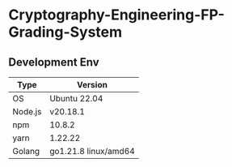 # Cryptography-Engineering-FP-Grading-System

## Development Env

| Type | Version |
| - | - |
| OS | Ubuntu 22.04 |
| Node.js | v20.18.1 |
| npm | 10.8.2 |
| yarn | 1.22.22 |
| Golang | go1.21.8 linux/amd64 |

